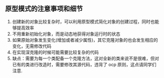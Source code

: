 ## 原型模式的注意事项和细节

1.  创建新的对象比较复杂时，可以利用原型模式简化对象的创建过程，同时也能够提高效率
2.  不用重新初始化对象，而是动态地获得对象运行时的状态
3.  如果原始对象发生变化(增加或者减少属性)，其它克隆对象的也会发生相应的变化，无需修改代码
4.  在实现深克隆的时候可能需要比较复杂的代码
5.  缺点：需要为每一个类配备一个克隆方法，这对全新的类来说不是很难，但对已有的类进行改造时，需要修改其源代码，违背了 ocp 原则，这点请同学们注意.